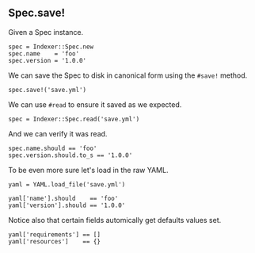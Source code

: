 ## Spec.save!

Given a Spec instance.

    spec = Indexer::Spec.new
    spec.name    = 'foo'
    spec.version = '1.0.0'

We can save the Spec to disk in canonical form using
the `#save!` method.

    spec.save!('save.yml')

We can use `#read` to ensure it saved as we expected.

    spec = Indexer::Spec.read('save.yml')

And we can verify it was read.

    spec.name.should == 'foo'
    spec.version.should.to_s == '1.0.0'

To be even more sure let's load in the raw YAML.

    yaml = YAML.load_file('save.yml')

    yaml['name'].should    == 'foo'
    yaml['version'].should == '1.0.0'

Notice also that certain fields automically get defaults
values set.

    yaml['requirements'] == []
    yaml['resources']    == {}

